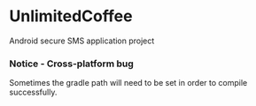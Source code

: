 # UnlimitedCoffee
Android secure SMS application project

### Notice - Cross-platform bug

Sometimes the gradle path will need to be set in order to compile successfully.
